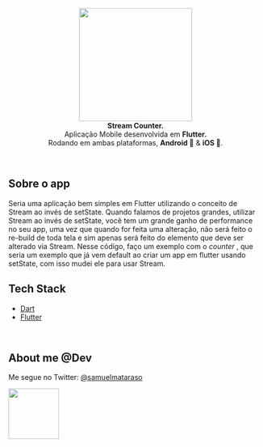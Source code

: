 <!-- header section -->
<p align="center">
  <img src="https://i.imgur.com/PzQf1wp.png" height="224" /><br/>
  <span><b>Stream Counter.</b></span><br/>
  <span>Aplicação Mobile desenvolvida em <b>Flutter.</b></span><br/>
  <span>Rodando em ambas plataformas, <b>Android 🤖</b> & <b>iOS 🍎</b>. </span><br/>
</p>
<!-- header section END -->

<br/>

<!-- about app and course section -->

## Sobre o app

Seria uma aplicação bem simples em Flutter utilizando o conceito de Stream ao invés de setState. Quando falamos de projetos grandes, utilizar Stream ao invés de setState, você tem um grande ganho de performance no seu app, uma vez que quando for feita uma alteração, não será feito o re-build de toda tela e sim apenas será feito do elemento que deve ser alterado via Stream.
Nesse código, faço um exemplo com o _counter_ , que seria um exemplo que já vem default ao criar um app em flutter usando setState, com isso mudei ele para usar Stream.
<br/>

## Tech Stack

- [Dart](https://dart.dev/)
- [Flutter](https://flutter.dev/)

<br/>

<!-- about me -->

## About me @Dev

Me segue no Twitter: [@samuelmataraso](https://twitter.com/samuelmataraso)

<a href="https://twitter.com/samuelmataraso" target="_blank">
<img src="https://twitter.com/samuelmataraso/profile_image?size=original" height="100" /></a>

<!-- about me  END -->
